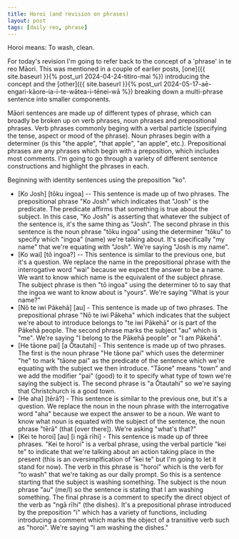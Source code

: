 ```yaml
---
title: Horoi (and revision on phrases)
layout: post
tags: [daily reo, phrase]
---
```

Horoi means: To wash, clean.

For today's revision I'm going to refer back to the concept of a 'phrase' in te reo Māori. This was mentioned in a couple of earlier posts, [one]({{ site.baseurl }}{% post_url 2024-04-24-titiro-mai %}) introducing the concept and the [other]({{ site.baseurl }}{% post_url 2024-05-17-aē-engari-kāore-ia-i-te-wātea-i-tēnei-wā %}) breaking down a multi-phrase sentence into smaller components.

Māori sentences are made up of different types of phrase, which can broadly be broken up on verb phrases, noun phrases and prepositional phrases. Verb phrases commonly beging with a verbal particle (specifying the tense, aspect or mood of the phrase). Noun phrases begin with a determiner (is this "the apple", "that apple", "an apple", etc.). Prepositional phrases are any phrases which begin with a preposition, which includes most comments. I'm going to go through a variety of different sentence constructions and highlight the phrases in each.

Beginning with identity sentences using the preposition "ko".
- [Ko Josh] [tōku ingoa] -- This sentence is made up of two phrases. The prepositional phrase "Ko Josh" which indicates that "Josh" is the predicate. The predicate affirms that something is true about the subject. In this case, "Ko Josh" is asserting that whatever the subject of the sentence is, it's the same thing as "Josh". The second phrase in this sentence is the noun phrase "tōku ingoa" using the determiner "tōku" to specify which "ingoa" (name) we're talking about. It's specifically "my name" that we're equating with "Josh". We're saying "Josh is my name".
- [Ko wai] [tō ingoa?] -- This sentence is similar to the previous one, but it's a question. We replace the name in the prepositional phrase with the interrogative word "wai" because we expect the answer to be a name. We want to know which name is the equivalent of the subject phrase. The subject phrase is then "tō ingoa" using the determiner tō to say that the ingoa we want to know about is "yours". We're saying "What is your name?"
- [Nō te iwi Pākehā] [au] - This sentence is made up of two phrases. The prepositional phrase "Nō te iwi Pākeha" which indicates that the subject we're about to introduce belongs to "te iwi Pākehā" or is part of the Pākehā people. The second phrase marks the subject "au" which is "me". We're saying "I belong to the Pākehā people" or "I am Pākehā".
- [He tāone pai] [a Ōtautahi] - This sentence is made up of two phrases. The first is the noun phrase "He tāone pai" which uses the determiner "he" to mark "tāone pai" as the predicate of the sentence which we're equating with the subject we then introduce. "Tāone" means "town" and we add the modifier "pai" (good) to it to specify what type of town we're saying the subject is. The second phrase is "a Ōtautahi" so we're saying that Christchurch is a good town.
- [He aha] [tērā?] - This sentence is similar to the previous one, but it's a question. We replace the noun in the noun phrase with the interrogative word "aha" because we expect the answer to be a noun. We want to know what noun is equated with the subject of the sentence, the noun phrase "tērā" (that [over there]). We're asking "what's that?"
- [Kei te horoi] [au] [i ngā rīhi] - This sentence is made up of three phrases. "Kei te horoi" is a verbal phrase, using the verbal particle "kei te" to indicate that we're talking about an action taking place in the present (this is an oversimplfication of "kei te" but I'm going to let it stand for now). The verb in this phrase is "horoi" which is the verb for "to wash" that we're taking as our daily prompt. So this is a sentence starting that the subject is washing something. The subject is the noun phrase "au" (me/I) so the sentence is stating that I am washing something. The final phrase is a comment to specify the direct object of the verb as "ngā rīhi" (the dishes). It's a prepositional phrase introduced by the preposition "i" which has a variety of functions, including introducing a comment which marks the object of a transitive verb such as "horoi". We're saying "I am washing the dishes."

